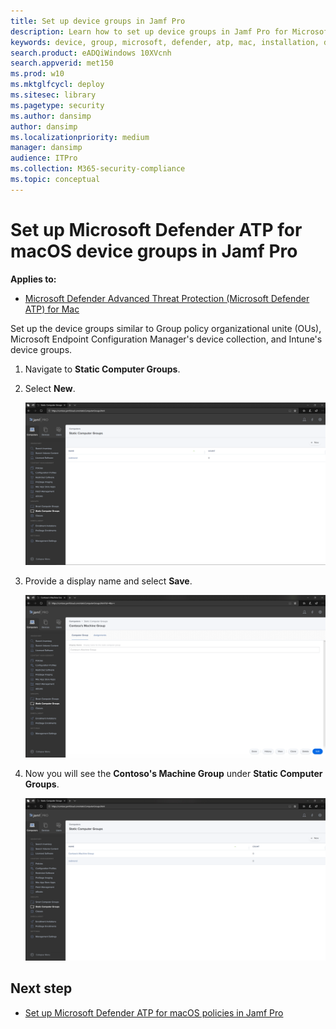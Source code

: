 ```yaml
---
title: Set up device groups in Jamf Pro
description: Learn how to set up device groups in Jamf Pro for Microsoft Defender ATP for macOS
keywords: device, group, microsoft, defender, atp, mac, installation, deploy, uninstallation, intune, jamfpro, macos, catalina, mojave, high sierra
search.product: eADQiWindows 10XVcnh
search.appverid: met150
ms.prod: w10
ms.mktglfcycl: deploy
ms.sitesec: library
ms.pagetype: security
ms.author: dansimp
author: dansimp
ms.localizationpriority: medium
manager: dansimp
audience: ITPro
ms.collection: M365-security-compliance 
ms.topic: conceptual
---
```


# Set up Microsoft Defender ATP for macOS device groups in Jamf Pro

**Applies to:**

- [Microsoft Defender Advanced Threat Protection (Microsoft Defender ATP) for Mac](microsoft-defender-atp-mac.md)

Set up the device groups similar to Group policy  organizational unite (OUs), Microsoft Endpoint Configuration Manager's device collection, and Intune's device groups.

1. Navigate to **Static Computer Groups**.

2. Select **New**. 

    ![Image of Jamf Pro](images/jamf-pro-static-group.png)

3. Provide a display name and select **Save**.

    ![Image of Jamf Pro](images/jamfpro-machine-group.png)

4. Now you will see the **Contoso's Machine Group** under **Static Computer Groups**.

    ![Image of Jamf Pro](images/contoso-machine-group.png)

## Next step
- [Set up Microsoft Defender ATP for macOS policies in Jamf Pro](mac-jamfpro-policies.md)